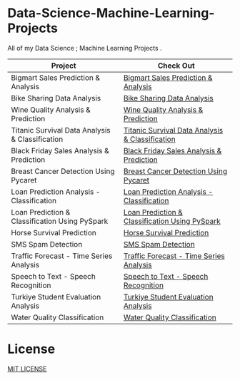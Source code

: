 # Data-Science-Machine-Learning-Projects

All of my Data Science ; Machine Learning Projects . 

| Project            | Check Out                                                                |
| ----------------- | ------------------------------------------------------------------ |
| Bigmart Sales Prediction  & Analysis | [Bigmart Sales Prediction  & Analysis](https://github.com/Souvik2376/Data-Science-Machine-Learning-Projects/tree/main/1%20.%20Bigmart%20Sales%20Prediction%20%20%26%20Analysis) |
| Bike Sharing Data Analysis | [Bike Sharing Data Analysis](https://github.com/Souvik2376/Data-Science-Machine-Learning-Projects/tree/main/2%20.%20Bike%20Sharing%20Data%20Analysis) |
| Wine Quality  Analysis & Prediction | [Wine Quality  Analysis & Prediction](https://github.com/Souvik2376/Data-Science-Machine-Learning-Projects/tree/main/3%20.%20Wine%20Quality%20%20Analysis%20%26%20Prediction) |
| Titanic Survival Data Analysis & Classification | [Titanic Survival Data Analysis & Classification](https://github.com/Souvik2376/Data-Science-Machine-Learning-Projects/tree/main/4%20.%20Titanic%20Survival%20Data%20Analysis%20%26%20Classification) |
| Black Friday Sales Analysis & Prediction | [Black Friday Sales Analysis & Prediction](https://github.com/Souvik2376/Data-Science-Machine-Learning-Projects/tree/main/5%20.%20Black%20Friday%20Sales%20Analysis%20%26%20Prediction) |
| Breast Cancer Detection Using Pycaret | [Breast Cancer Detection Using Pycaret](https://github.com/Souvik2376/Data-Science-Machine-Learning-Projects/tree/main/6%20.%20Breast%20Cancer%20Detection%20Using%20Pycaret) |
| Loan Prediction Analysis - Classification | [Loan Prediction Analysis - Classification](https://github.com/Souvik2376/Data-Science-Machine-Learning-Projects/tree/main/7%20.%20Loan%20Prediction%20Analysis%20-%20Classification) |
| Loan Prediction & Classification Using PySpark | [Loan Prediction & Classification Using PySpark](https://github.com/Souvik2376/Data-Science-Machine-Learning-Projects/tree/main/8%20.%20Loan%20Prediction%20%26%20Classification%20Using%20PySpark) |
| Horse Survival Prediction | [Horse Survival Prediction](https://github.com/Souvik2376/Data-Science-Machine-Learning-Projects/tree/main/9%20.%20Horse%20Survival%20Prediction) |
| SMS Spam Detection | [SMS Spam Detection](https://github.com/Souvik2376/Data-Science-Machine-Learning-Projects/tree/main/10%20.%20SMS%20Spam%20Detection) |
| Traffic Forecast - Time Series Analysis | [Traffic Forecast - Time Series Analysis](https://github.com/Souvik2376/Data-Science-Machine-Learning-Projects/tree/main/11%20.%20Traffic%20Forecast%20-%20Time%20Series%20Analysis) |
| Speech to Text - Speech Recognition | [Speech to Text - Speech Recognition](https://github.com/Souvik2376/Data-Science-Machine-Learning-Projects/tree/main/012%20.%20Speech%20to%20Text%20-%20Speech%20Recognition) |
| Turkiye Student Evaluation Analysis | [Turkiye Student Evaluation Analysis](https://github.com/Souvik2376/Data-Science-Machine-Learning-Projects/tree/main/013%20.%20Turkiye%20Student%20Evaluation%20Analysis) |
| Water Quality Classification | [Water Quality Classification](https://github.com/Souvik2376/Data-Science-Machine-Learning-Projects/tree/main/014%20.%20Water%20Quality%20Classification) |



# License
[MIT LICENSE](LICENSE)
